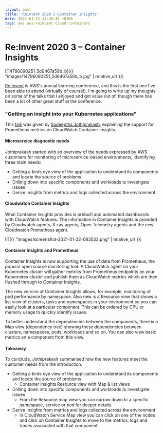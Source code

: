 ```yaml
---
layout: post
title: "Reinvent 2020 3 Container Insights"
date: 2021-01-22 14:45:39 +0100
tags: aws aws-reinvent cloud containers
---
```


# Re:Invent 2020 3 – Container Insights

![14796090251_5d6467a59b_b]({{ "images/14796090251_5d6467a59b_b.jpg" | relative_url }})

[Re:Invent](https://reinvent.awsevents.com/) is AWS's annual learning conference, and this is the first one I've been able to attend (virtually of course!). I'm going to write up my thoughts on some of the talks that I enjoyed and got value out of, though there has been a lot of other great stuff at the conference.

### "Getting an insight into your Kubernetes applications"

This [talk](https://virtual.awsevents.com/media/1_sh3r4d89) was given by [Sudeeptha Jothiprakash](https://www.linkedin.com/in/sudeepthajothiprakash/), explaining the support for Prometheus metrics on CloudWatch Container Insights.

#### Microservice diagnostic needs

Jothiprakash started with an overview of the needs expressed by AWS customers for monitoring of microservice-based environments, identifying three main needs:

*   Getting a birds eye view of the application to understand its components and locate the source of problems
*   Drilling down into specific components and workloads to investigate issues
*   Derive insights from metrics and logs collected across the environment

#### Cloudwatch Container Insights

What Container Insights provides is prebuilt and automated dashboards with CloudWatch features. The information in Container Insights is provided by Cloudwatch agents, X-ray agents, Open Telemetry agents and the new Cloudwatch Prometheus agent.

![]({{ "images/screenshot-2021-01-22-093532.png" | relative_url }})

#### Container Insights and Prometheus

Container Insights is now supporting the use of data from Prometheus, the popular open source monitoring tool. A CloudWatch agent on your Kubernetes cluster will gather metrics from Prometheus endpoints on your Kubernetes cluster and publish them as CloudWatch metrics which are then flushed through to Container Insights.

The new version of Container Insights allows, for example, monitoring of pod performance by namespace. Also new is a Resource view that shows a list view of clusters, tasks and namespaces in your environment so you can easily look at a particular component. This can be ordered by CPU or memory usage to quickly identify issues.

To better understand the dependencies between the components, there is a Map view (dependency tree) showing these dependencies between clusters, namespaces, pods, workloads and so on. You can also view basic metrics on a component from this view.

#### Takeaway

To conclude, Jothiprakash summarised how the new features meet the customer needs from the introduction.

*   Getting a birds eye view of the application to understand its components and locate the source of problems
    *   Container Insights Resource view with Map & list views
*   Drilling down into specific components and workloads to investigate issues
    *   From the Resource map view you can narrow down to a specific namespace, service or pod for deeper details
*   Derive insights from metrics and logs collected across the environment
    *   In CloudWatch Service Map view you can click on one of the nodes and click on Container Insights to move to the metrics, logs and traces associated with that component
